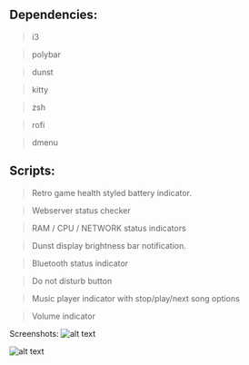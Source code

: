 ## **Dependencies:**

>  i3

>  polybar

>  dunst

>  kitty

>  zsh

>  rofi

>  dmenu

## **Scripts:**

>  Retro game health styled battery indicator.

>  Webserver status checker

>  RAM / CPU / NETWORK status indicators

>  Dunst display brightness bar notification.

>  Bluetooth status indicator

>  Do not disturb button

>  Music player indicator with stop/play/next song options

>  Volume indicator

Screenshots:
![alt text](https://github.com/MrDefkit/Dotfiles/blob/main/2022-10-13-12:18:47-screenshot.png)

![alt text](https://github.com/MrDefkit/Dotfiles/blob/main/2022-10-13-12:19:07-screenshot.png)

